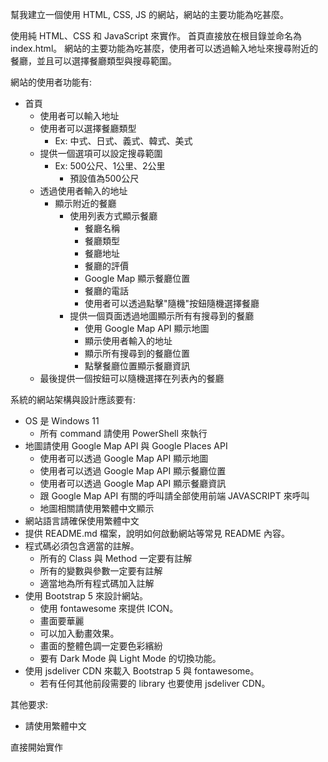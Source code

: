 幫我建立一個使用 HTML, CSS, JS 的網站，網站的主要功能為吃甚麼。

使用純 HTML、CSS 和 JavaScript 來實作。
首頁直接放在根目錄並命名為 index.html。
網站的主要功能為吃甚麼，使用者可以透過輸入地址來搜尋附近的餐廳，並且可以選擇餐廳類型與搜尋範圍。

網站的使用者功能有:
- 首頁
  - 使用者可以輸入地址
  - 使用者可以選擇餐廳類型
    - Ex: 中式、日式、義式、韓式、美式
  - 提供一個選項可以設定搜尋範圍
    - Ex: 500公尺、1公里、2公里
        - 預設值為500公尺
  - 透過使用者輸入的地址
    - 顯示附近的餐廳
      - 使用列表方式顯示餐廳
        - 餐廳名稱
        - 餐廳類型
        - 餐廳地址
        - 餐廳的評價
        - Google Map 顯示餐廳位置
        - 餐廳的電話
        - 使用者可以透過點擊"隨機"按鈕隨機選擇餐廳
      - 提供一個頁面透過地圖顯示所有有搜尋到的餐廳
        - 使用 Google Map API 顯示地圖
        - 顯示使用者輸入的地址
        - 顯示所有搜尋到的餐廳位置
        - 點擊餐廳位置顯示餐廳資訊
  - 最後提供一個按鈕可以隨機選擇在列表內的餐廳

系統的網站架構與設計應該要有:
- OS 是 Windows 11
  - 所有 command 請使用 PowerShell 來執行
- 地圖請使用 Google Map API 與 Google Places API
  - 使用者可以透過 Google Map API 顯示地圖
  - 使用者可以透過 Google Map API 顯示餐廳位置
  - 使用者可以透過 Google Map API 顯示餐廳資訊
  - 跟 Google Map API 有關的呼叫請全部使用前端 JAVASCRIPT 來呼叫
  - 地圖相關請使用繁體中文顯示
- 網站語言請確保使用繁體中文
- 提供 README.md 檔案，說明如何啟動網站等常見 README 內容。
- 程式碼必須包含適當的註解。
  - 所有的 Class 與 Method 一定要有註解
  - 所有的變數與參數一定要有註解
  - 適當地為所有程式碼加入註解
- 使用 Bootstrap 5 來設計網站。
  - 使用 fontawesome 來提供 ICON。
  - 畫面要華麗
  - 可以加入動畫效果。
  - 畫面的整體色調一定要色彩繽紛
  - 要有 Dark Mode 與 Light Mode 的切換功能。
- 使用 jsdeliver CDN 來載入 Bootstrap 5 與 fontawesome。
  - 若有任何其他前段需要的 library 也要使用 jsdeliver CDN。
 
其他要求:
- 請使用繁體中文

直接開始實作
